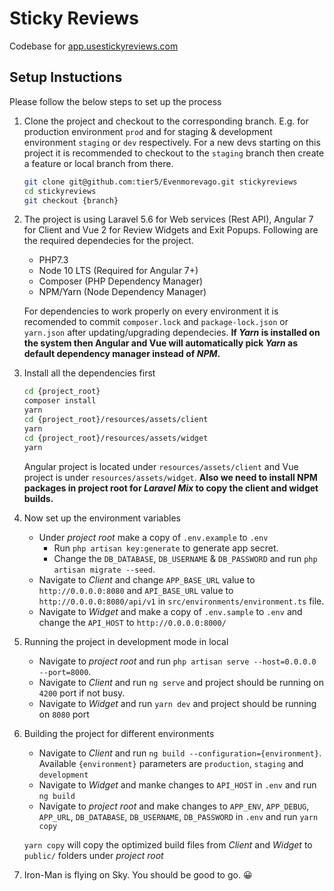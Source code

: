 # Sticky Reviews

Codebase for [app.usestickyreviews.com](https://app.usestickyreviews.com/)

## Setup Instuctions

Please follow the below steps to set up the process

1. Clone the project and checkout to the corresponding branch. E.g. for production environment `prod` and for staging & development environment `staging` or `dev` respectively. For a new devs starting on this project it is recommended to checkout to the `staging` branch then create a feature or local branch from there.

    ```bash
    git clone git@github.com:tier5/Evenmorevago.git stickyreviews
    cd stickyreviews
    git checkout {branch}
    ```

2. The project is using Laravel 5.6 for Web services (Rest API), Angular 7 for Client and Vue 2 for Review Widgets and Exit Popups. Following are the required dependecies for the project.

    * PHP7.3
    * Node 10 LTS (Required for Angular 7+)
    * Composer (PHP Dependency Manager)
    * NPM/Yarn (Node Dependency Manager)

    For dependencies to work properly on every environment it is recomended to commit `composer.lock` and `package-lock.json` or `yarn.json` after updating/upgrading dependecies. **If *Yarn* is installed on the system then  Angular and Vue will automatically pick *Yarn* as default dependency manager instead of *NPM*.**

3. Install all the dependencies first

    ```bash
    cd {project_root}
    composer install
    yarn
    cd {project_root}/resources/assets/client
    yarn
    cd {project_root}/resources/assets/widget
    yarn
    ```
    Angular project is located under `resources/assets/client` and Vue project is under `resources/assets/widget`. **Also we need to install NPM packages in project root for *Laravel Mix* to copy the client and widget builds.**

4. Now set up the environment variables
    * Under *project root* make a copy of `.env.example` to `.env`
      * Run `php artisan key:generate` to generate app secret.
      * Change the `DB_DATABASE`, `DB_USERNAME` & `DB_PASSWORD` and run `php artisan migrate --seed`.
    * Navigate to *Client* and change `APP_BASE_URL` value to `http://0.0.0.0:8080` and `API_BASE_URL` value to `http://0.0.0.0:8080/api/v1` in `src/environments/environment.ts` file.
    * Navigate to *Widget* and make a copy of `.env.sample` to `.env` and change the `API_HOST` to `http://0.0.0.0:8000/`

5. Running the project in development mode in local
    * Navigate to *project root* and run `php artisan serve --host=0.0.0.0 --port=8000`.
    * Navigate to *Client* and run `ng serve` and project should be running on `4200` port if not busy.
    * Navigate to *Widget* and run `yarn dev` and project should be running on `8080` port

6. Building the project for different environments
    * Navigate to *Client* and run `ng build --configuration={environment}`. Available `{environment}` parameters are `production`, `staging` and `development`
    * Navigate to *Widget* and manke changes to `API_HOST` in `.env` and run `ng build`
    * Navigate to *project root* and make changes to `APP_ENV`, `APP_DEBUG`, `APP_URL`, `DB_DATABASE`, `DB_USERNAME`, `DB_PASSWORD` in `.env` and run `yarn copy`

    `yarn copy` will copy the optimized build files from *Client* and *Widget* to `public/` folders under *project root*

7. Iron-Man is flying on Sky. You should be good to go. :grinning:
